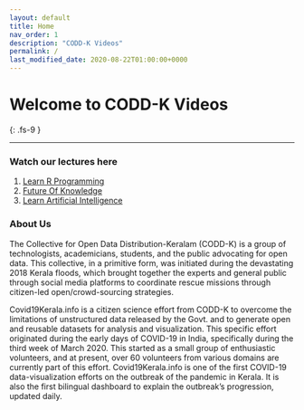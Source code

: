 ```yaml
---
layout: default
title: Home
nav_order: 1
description: "CODD-K Videos"
permalink: /
last_modified_date: 2020-08-22T01:00:00+0000
---
```

# Welcome to CODD-K Videos
{: .fs-9 }

---
### Watch our lectures here
1. [Learn R Programming](/courses/learn-r-programming/playlist/)
2. [Future Of Knowledge](/courses/future-of-knowledge/playlist/)
3. [Learn Artificial Intelligence](/courses/learn-artificial-intelligence/playlist/)


### About Us


The Collective for Open Data Distribution-Keralam (CODD-K) is a group of technologists, academicians, students, and the public advocating for open data. This collective, in a primitive form, was initiated during the devastating 2018 Kerala floods, which brought together the experts and general public through social media platforms to coordinate rescue missions through citizen-led open/crowd-sourcing strategies.

Covid19Kerala.info is a citizen science effort from CODD-K to overcome the limitations of unstructured data released by the Govt. and to generate open and reusable datasets for analysis and visualization. This specific effort originated during the early days of COVID-19 in India, specifically during the third week of March 2020. This started as a small group of enthusiastic volunteers, and at present, over 60 volunteers from various domains are currently part of this effort. Covid19Kerala.info is one of the first COVID-19 data-visualization efforts on the outbreak of the pandemic in Kerala. It is also the first bilingual dashboard to explain the outbreak’s progression, updated daily.



